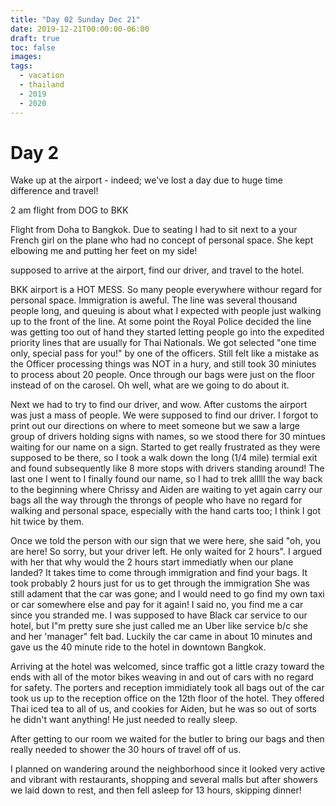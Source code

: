 ```yaml
---
title: "Day 02 Sunday Dec 21"
date: 2019-12-21T00:00:00-06:00
draft: true
toc: false
images:
tags: 
  - vacation
  - thailand
  - 2019
  - 2020
---
```



# Day 2

Wake up at the airport - indeed; we've lost a day due to huge time difference and travel!

2 am flight from DOG to BKK

Flight from Doha to Bangkok.  Due to seating I had to sit next to a your French girl on the plane who had no concept of personal space.  She kept elbowing me and putting her feet on my side!

supposed to arrive at the airport, find our driver, and travel to the hotel.

BKK airport is a HOT MESS.  So many people everywhere withour regard for personal space.  Immigration is aweful.  The line was several thousand people long, and queuing is about what I expected with people just walking up to the front of the line.  At some point the Royal Police decided the line was getting too out of hand they started letting people go into the expedited priority lines that are usually for Thai Nationals.  We got selected "one time only, special pass for you!" by one of the officers.  Still felt like a mistake as the Officer processing things was NOT in a hury, and still took 30 miniutes to process about 20 people.  Once through our bags were just on the floor instead of on the carosel.  Oh well, what are we going to do about it.

Next we had to try to find our driver, and wow.  After customs the airport was just a mass of people.  We were supposed to find our driver.  I forgot to print out our directions on where to meet someone but we saw a large group of drivers holding signs with names, so we stood there for 30 mintues waiting for our name on a sign.  Started to get really frustrated as they were supposed to be there, so I took a walk down the long (1/4 mile) termial exit and found subsequently like 8 more stops with drivers standing around!  The last one I went to I finally found our name, so I had to trek alllll the way back to the beginning where Chrissy and Aiden are waiting to yet again carry our bags all the way through the throngs of people who have no regard for walking and personal space, especially with the hand carts too; I think I got hit twice by them.

Once we told the person with our sign that we were here, she said "oh, you are here! So sorry, but your driver left.  He only waited for 2 hours".  I argued with her that why would the 2 hours start immediatly when our plane landed?  It takes time to come through immigration and find your bags.  It took probably 2 hours just for us to get through the immigration   She was still adament that the car was gone; and I would need to go find my own taxi or car somewhere else and pay for it again!  I said no, you find me a car since you stranded me.  I was supposed to have Black car service to our hotel, but I"m pretty sure she just called me an Uber like service b/c she and her 'manager" felt bad.  Luckily the car came in about 10 minutes and gave us the 40 minute ride to the hotel in downtown Bangkok.

Arriving at the hotel was welcomed, since traffic got a little crazy toward the ends with all of the motor bikes weaving in and out of cars with no regard for safety.  The porters and reception immidiately took all bags out of the car took us up to the reception office on the 12th floor of the hotel.  They offered Thai iced tea to all of us, and cookies for Aiden, but he was so out of sorts he didn't want anything!  He just needed to really sleep.

After getting to our room we waited for the butler to bring our bags and then really needed to shower the 30 hours of travel off of us.

I planned on wandering around the neighborhood since it looked very active and vibrant with restaurants, shopping and several malls but after showers we laid down to rest, and then fell asleep for 13 hours, skipping dinner!
